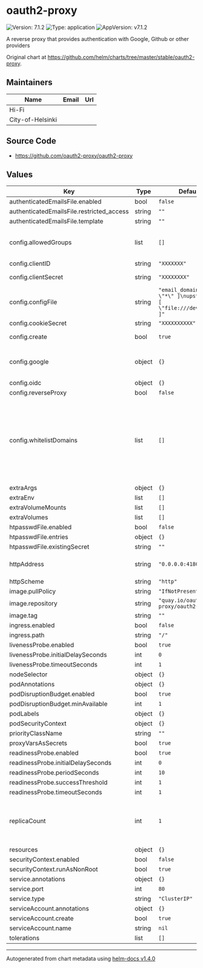 # oauth2-proxy

![Version: 7.1.2](https://img.shields.io/badge/Version-7.1.2-informational?style=flat-square) ![Type: application](https://img.shields.io/badge/Type-application-informational?style=flat-square) ![AppVersion: v7.1.2](https://img.shields.io/badge/AppVersion-v7.1.2-informational?style=flat-square)

A reverse proxy that provides authentication with Google, Github or other providers

Original chart at https://github.com/helm/charts/tree/master/stable/oauth2-proxy.

## Maintainers

| Name | Email | Url |
| ---- | ------ | --- |
| Hi-Fi |  |  |
| City-of-Helsinki |  |  |

## Source Code

* <https://github.com/oauth2-proxy/oauth2-proxy>

## Values

| Key | Type | Default | Description |
|-----|------|---------|-------------|
| authenticatedEmailsFile.enabled | bool | `false` |  |
| authenticatedEmailsFile.restricted_access | string | `""` |  |
| authenticatedEmailsFile.template | string | `""` |  |
| config.allowedGroups | list | `[]` | Groups that are authorized by proxy. Case sensitive |
| config.clientID | string | `"XXXXXXX"` | OAuth client ID |
| config.clientSecret | string | `"XXXXXXXX"` | OAuth client secret |
| config.configFile | string | `"email_domains = [ \"*\" ]\nupstreams = [ \"file:///dev/null\" ]"` |  |
| config.cookieSecret | string | `"XXXXXXXXXX"` |  |
| config.create | bool | `true` | Create new configmap |
| config.google | object | `{}` | Configure Google as authentication backend |
| config.oidc | object | `{}` |  |
| config.reverseProxy | bool | `false` |  |
| config.whitelistDomains | list | `[]` | Domains that proxy can redirect to after authentication. Note that this also adds same values to cookieDomains, so cookie can be returned to caller. |
| extraArgs | object | `{}` |  |
| extraEnv | list | `[]` |  |
| extraVolumeMounts | list | `[]` |  |
| extraVolumes | list | `[]` |  |
| htpasswdFile.enabled | bool | `false` |  |
| htpasswdFile.entries | object | `{}` |  |
| htpasswdFile.existingSecret | string | `""` |  |
| httpAddress | string | `"0.0.0.0:4180"` | Listening address of the Oauth2-proxy |
| httpScheme | string | `"http"` |  |
| image.pullPolicy | string | `"IfNotPresent"` |  |
| image.repository | string | `"quay.io/oauth2-proxy/oauth2-proxy"` |  |
| image.tag | string | `""` |  |
| ingress.enabled | bool | `false` |  |
| ingress.path | string | `"/"` |  |
| livenessProbe.enabled | bool | `true` |  |
| livenessProbe.initialDelaySeconds | int | `0` |  |
| livenessProbe.timeoutSeconds | int | `1` |  |
| nodeSelector | object | `{}` |  |
| podAnnotations | object | `{}` |  |
| podDisruptionBudget.enabled | bool | `true` |  |
| podDisruptionBudget.minAvailable | int | `1` |  |
| podLabels | object | `{}` |  |
| podSecurityContext | object | `{}` |  |
| priorityClassName | string | `""` |  |
| proxyVarsAsSecrets | bool | `true` |  |
| readinessProbe.enabled | bool | `true` |  |
| readinessProbe.initialDelaySeconds | int | `0` |  |
| readinessProbe.periodSeconds | int | `10` |  |
| readinessProbe.successThreshold | int | `1` |  |
| readinessProbe.timeoutSeconds | int | `1` |  |
| replicaCount | int | `1` | Amount of replicas. If > 1, Pod Distribution Budget is used to distribute pods to nodes |
| resources | object | `{}` |  |
| securityContext.enabled | bool | `false` |  |
| securityContext.runAsNonRoot | bool | `true` |  |
| service.annotations | object | `{}` |  |
| service.port | int | `80` |  |
| service.type | string | `"ClusterIP"` |  |
| serviceAccount.annotations | object | `{}` |  |
| serviceAccount.create | bool | `true` |  |
| serviceAccount.name | string | `nil` |  |
| tolerations | list | `[]` |  |

----------------------------------------------
Autogenerated from chart metadata using [helm-docs v1.4.0](https://github.com/norwoodj/helm-docs/releases/v1.4.0)
